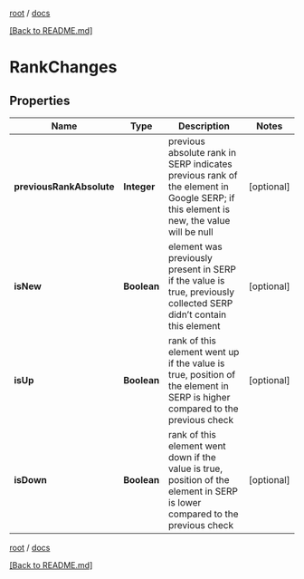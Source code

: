 [root](./../ "root") / [docs](./ "docs")

[[Back to README.md]](./../README.md "[Back to README.md]")

# RankChanges

## Properties

| Name | Type | Description | Notes |
|------------ | ------------- | ------------- | -------------|
|**previousRankAbsolute** | **Integer** | previous absolute rank in SERP indicates previous rank of the element in Google SERP; if this element is new, the value will be null |  [optional] |
|**isNew** | **Boolean** | element was previously present in SERP if the value is true, previously collected SERP didn’t contain this element |  [optional] |
|**isUp** | **Boolean** | rank of this element went up if the value is true, position of the element in SERP is higher compared to the previous check |  [optional] |
|**isDown** | **Boolean** | rank of this element went down if the value is true, position of the element in SERP is lower compared to the previous check |  [optional] |

[root](./../ "root") / [docs](./ "docs")

[[Back to README.md]](./../README.md "[Back to README.md]")